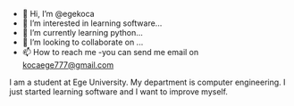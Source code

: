 - 👋 Hi, I’m @egekoca
- 👀 I’m interested in learning software...
- 🌱 I’m currently learning python...
- 💞️ I’m looking to collaborate on ...
- 📫 How to reach me -you can send me email on kocaege777@gmail.com

I am a student at Ege University. My department is computer engineering. I just started learning software and I want to improve myself. 
<!---
egekoca/egekoca is a ✨ special ✨ repository because its `README.md` (this file) appears on your GitHub profile.
You can click the Preview link to take a look at your changes.
--->
